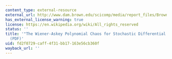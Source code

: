 ```yaml
---
content_type: external-resource
external_url: http://www.dam.brown.edu/scicomp/media/report_files/BrownSC-2003-07.pdf
has_external_license_warning: true
license: https://en.wikipedia.org/wiki/All_rights_reserved
status: ''
title: '"The Wiener-Askey Polynomial Chaos for Stochastic Differential Equations."
  (PDF)'
uid: fd2f0729-caff-4f31-bb17-163e56cb360f
wayback_url: ''
---
```

